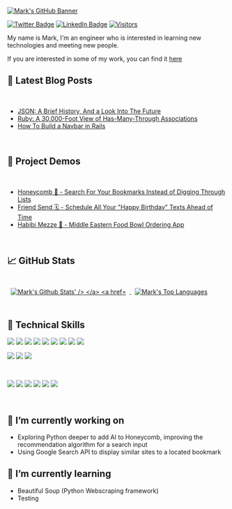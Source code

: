 [![Mark's GitHub Banner](https://imgur.com/A1xunAt.gif)](https://markghaida.com)

[![Twitter Badge](https://img.shields.io/badge/Twitter-Profile-informational?style=flat&logo=twitter&color=1CA2F1)](https://twitter.com/markghaida)
[![LinkedIn Badge](https://img.shields.io/badge/LinkedIn-Profile-informational?style=flat&logo=linkedin&color=0D76A8)](https://www.linkedin.com/in/mark-ghaida/)
[![Visitors](https://visitor-badge.glitch.me/badge?page_id=markghaida.markghaida)](https://markghaida.com)

My name is Mark, I'm an engineer who is interested in learning new technologies and meeting new people.

If you are interested in some of my work, you can find it [here](https://markghaida.com)

## 📝 Latest Blog Posts

<br>

- [JSON: A Brief History, And a Look Into The Future](https://markghaida.medium.com/how-to-set-up-an-api-fetch-request-in-rails-3798ad10f079)
- [Ruby: A 30,000-Foot View of Has-Many-Through Associations](https://markghaida.medium.com/ruby-a-30-000-foot-view-of-has-many-through-associations-a4395ec20732)
- [How To Build a Navbar in Rails](https://markghaida.medium.com/how-to-create-a-simple-navigation-bar-in-a-rails-application-using-css-87ecf175aad)

<br>

## 📼 Project Demos

<br>

- [Honeycomb 🐝 - Search For Your Bookmarks Instead of Digging Through Lists](https://www.loom.com/share/c99014653d9b42ef8ad25c5ed7229a85)
- [Friend Send 🗓 - Schedule All Your "Happy Birthday" Texts Ahead of Time](https://www.loom.com/share/fec06f99933648e2b9771e5e6561afaa?sharedAppSource=personal_library)
- [Habibi Mezze 🧆 - Middle Eastern Food Bowl Ordering App](https://www.loom.com/share/400468d16b3546f298ecf976634fb0b1?sharedAppSource=personal_library)

<br>

## &#x1f4c8; GitHub Stats

<br>

<a href="https://github.com/markghaida">
  <img align="center" style="margin:0.5rem" src="https://github-readme-stats.vercel.app/api?username=markghaida&theme=vue&show_icons=true&count_private=true" alt="Mark's Github Stats' />
</a>

<a href="https://github.com/markghaida">
  <img align="center" style="margin:0.5rem" src="https://github-readme-stats.vercel.app/api/top-langs/?username=markghaida&langs_count=4&layout=compact&theme=vue" alt="Mark's Top Languages" />
</a>

<br>
<br>

## 💼 Technical Skills

![](https://img.shields.io/badge/Code-React-informational?style=flat&logo=react&color=61DAFB)
![](https://img.shields.io/badge/Code-JavaScript-informational?style=flat&logo=JavaScript&color=F7DF1E)
![](https://img.shields.io/badge/Code-Ruby-informational?style=flat&logo=Ruby&color=CC342D)
![](https://img.shields.io/badge/Code-Ruby_on_Rails-informational?style=flat&logo=Ruby-On-Rails&color=CC0000)
![](https://img.shields.io/badge/Code-HTML5-informational?style=flat&logo=HTML5&color=E34F26)
![](https://img.shields.io/badge/Code-PostgreSQL-informational?style=flat&logo=PostgreSQL&color=336791)
![](https://img.shields.io/badge/Code-SQLite-informational?style=flat&logo=SQLite&color=003B57)
![](https://img.shields.io/badge/Code-Python-informational?style=flat&logo=Python&color=E10098)
![](https://img.shields.io/badge/Code-Selenium-informational?style=flat&logo=Selenium&color=E34F26)
<br>

![](https://img.shields.io/badge/Style-Bootstrap-informational?style=flat&logo=Bootstrap&color=7952B3)
![](https://img.shields.io/badge/Style-Sass-informational?style=flat&logo=Sass&color=CC6699)
![](https://img.shields.io/badge/Style-CSS3-informational?style=flat&logo=CSS3&color=1572B6)

<br>

![](https://img.shields.io/badge/Tools-NPM-informational?style=flat&logo=NPM&color=CB3837)
![](https://img.shields.io/badge/Tools-Postman-informational?style=flat&logo=Postman&color=FF6C37)
![](https://img.shields.io/badge/Tools-Git-informational?style=flat&logo=Git&color=F05032)
![](https://img.shields.io/badge/Tools-GitHub-informational?style=flat&logo=GitHub&color=181717)
![](https://img.shields.io/badge/Tools-Heroku-informational?style=flat&logo=Heroku&color=430098)
![](https://img.shields.io/badge/Tools-Netlify-informational?style=flat&logo=netlify&color=00C7B7)

<br>

## 🔭 I’m currently working on
- Exploring Python deeper to add AI to Honeycomb, improving the recommendation algorithm for a search input
- Using Google Search API to display similar sites to a located bookmark

## 🌱 I’m currently learning
- Beautiful Soup (Python Webscraping framework)
- Testing
